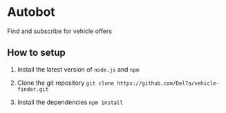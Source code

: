 # Autobot
Find and subscribe for vehicle offers

## How to setup
1. Install the latest version of `node.js` and `npm` 

2. Clone the git repository
`git clone https://github.com/Del7a/vehicle-finder.git`

3. Install the dependencies
`npm install`
